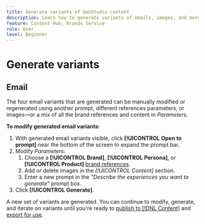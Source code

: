 ```yaml
---
title: Generate variants of GenStudio content
description: Learn how to generate variants of emails, images, and more in Adobe [!DNL GenStudio].
feature: Content Hub, Brands Service
role: User
level: Beginner
---
```


# Generate variants

## Email

The four email variants that are generated can be manually modified or regenerated using another prompt, different references parameters, or images—or a mix of all the brand references and content in _Parameters_.

**To modify generated email variants:**

1. With generated email variants visible, click **[!UICONTROL Open to prompt]** near the bottom of the screen to expand the prompt bar.
1. Modify _Parameters_:
   1. Choose a **[!UICONTROL Brand]**, **[!UICONTROL Persona]**, or **[!UICONTROL Product]** [brand references](/help/user-guide/references/overview.md).
   1. Add or delete images in the _[!UICONTROL Content]_ section.
   1. Enter a new prompt in the _"Describe the experiences you want to generate"_ prompt box.
1. Click **[!UICONTROL Generate]**.

A new set of variants are generated. You can continue to modify, generate, and iterate on variants until you're ready to [publish to [!DNL Content]](#publish-experience) and [export for use](#export-experience).